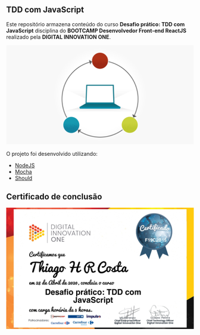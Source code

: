 ## TDD com JavaScript
Este repositório armazena conteúdo do curso **Desafio prático: TDD com JavaScript** disciplina do **BOOTCAMP Desenvolvedor Front-end ReactJS** realizado pela **DIGITAL INNOVATION ONE**.

![TDD](https://github.com/thiagohrcosta/TDD-JavaScript/blob/master/img/tdd.png?raw=true)

O projeto foi desenvolvido utilizando:
* [NodeJS](https://nodejs.org/en/download/)
*  [Mocha](https://www.npmjs.com/package/mocha)
* [Should](https://www.npmjs.com/package/should)
## Certificado de conclusão
![Certificado](https://github.com/thiagohrcosta/TDD-JavaScript/blob/master/img/certificado.jpg?raw=true)
